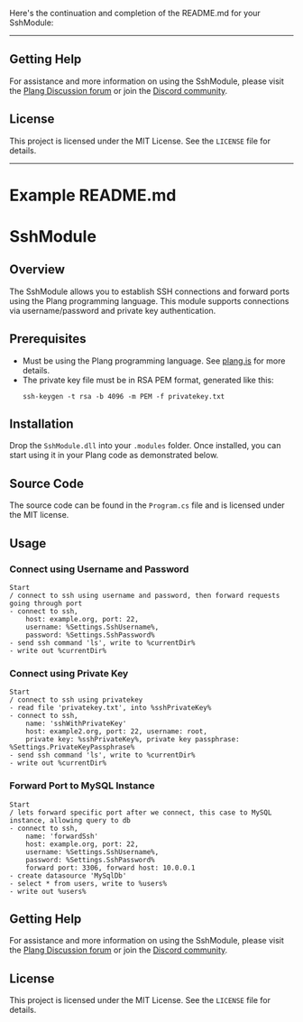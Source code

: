 Here's the continuation and completion of the README.md for your SshModule:

---

## Getting Help
For assistance and more information on using the SshModule, please visit the [Plang Discussion forum](https://github.com/orgs/PLangHQ/discussions) or join the [Discord community](https://discord.gg/A8kYUymsDD).

## License
This project is licensed under the MIT License. See the `LICENSE` file for details.

---

# Example README.md

# SshModule

## Overview
The SshModule allows you to establish SSH connections and forward ports using the Plang programming language. This module supports connections via username/password and private key authentication.

## Prerequisites
- Must be using the Plang programming language. See [plang.is](https://plang.is) for more details.
- The private key file must be in RSA PEM format, generated like this:
  ```
  ssh-keygen -t rsa -b 4096 -m PEM -f privatekey.txt
  ```

## Installation
Drop the `SshModule.dll` into your `.modules` folder. Once installed, you can start using it in your Plang code as demonstrated below.

## Source Code
The source code can be found in the `Program.cs` file and is licensed under the MIT license.

## Usage

### Connect using Username and Password
```plang
Start
/ connect to ssh using username and password, then forward requests going through port
- connect to ssh, 
    host: example.org, port: 22, 
    username: %Settings.SshUsername%, 
    password: %Settings.SshPassword%
- send ssh command 'ls', write to %currentDir%
- write out %currentDir%
```

### Connect using Private Key
```plang
Start
/ connect to ssh using privatekey
- read file 'privatekey.txt', into %sshPrivateKey%
- connect to ssh, 
    name: 'sshWithPrivateKey'
    host: example2.org, port: 22, username: root, 
    private key: %sshPrivateKey%, private key passphrase: %Settings.PrivateKeyPassphrase%
- send ssh command 'ls', write to %currentDir%
- write out %currentDir%
```

### Forward Port to MySQL Instance
```plang
Start
/ lets forward specific port after we connect, this case to MySQL instance, allowing query to db
- connect to ssh, 
    name: 'forwardSsh'
    host: example.org, port: 22, 
    username: %Settings.SshUsername%, 
    password: %Settings.SshPassword%
    forward port: 3306, forward host: 10.0.0.1
- create datasource 'MySqlDb'
- select * from users, write to %users%
- write out %users%
```

## Getting Help
For assistance and more information on using the SshModule, please visit the [Plang Discussion forum](https://github.com/orgs/PLangHQ/discussions) or join the [Discord community](https://discord.gg/A8kYUymsDD).

## License
This project is licensed under the MIT License. See the `LICENSE` file for details.